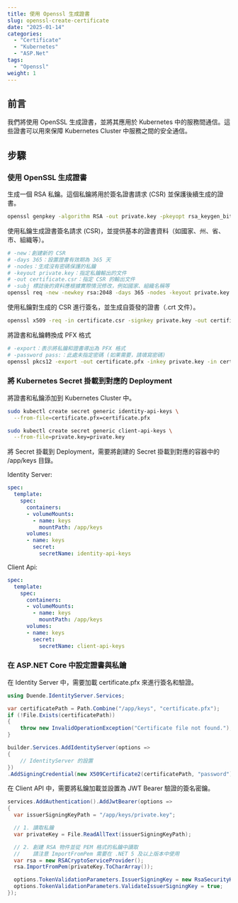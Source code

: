 ```yaml
---
title: 使用 Openssl 生成證書
slug: openssl-create-certificate
date: "2025-01-14"
categories:
  - "Certificate"
  - "Kubernetes"
  - "ASP.Net"
tags:
  - "Openssl"
weight: 1
---
```


## 前言

我們將使用 OpenSSL 生成證書，並將其應用於 Kubernetes 中的服務間通信。這些證書可以用來保障 Kubernetes Cluster 中服務之間的安全通信。

## 步驟

### 使用 OpenSSL 生成證書

生成一個 RSA 私鑰。這個私鑰將用於簽名證書請求 (CSR) 並保護後續生成的證書。

```bash
openssl genpkey -algorithm RSA -out private.key -pkeyopt rsa_keygen_bits:2048
```

使用私鑰生成證書簽名請求 (CSR)，並提供基本的證書資料（如國家、州、省、市、組織等）。

```bash
# -new：創建新的 CSR
# -days 365：設置證書有效期為 365 天
# -nodes：生成沒有密碼保護的私鑰
# -keyout private.key：指定私鑰輸出的文件
# -out certificate.csr：指定 CSR 的輸出文件
# -subj 標誌後的資料應根據實際情況修改，例如國家、組織名稱等
openssl req -new -newkey rsa:2048 -days 365 -nodes -keyout private.key -out certificate.csr -subj "/C=TW/ST=ST/L=L Angeles/O=O/OU=OU/CN=CN"
```

使用私鑰對生成的 CSR 進行簽名，並生成自簽發的證書（.crt 文件）。

```bash
openssl x509 -req -in certificate.csr -signkey private.key -out certificate.crt
```

將證書和私鑰轉換成 PFX 格式

```bash
# -export：表示將私鑰和證書導出為 PFX 格式
# -password pass:：此處未指定密碼 (如果需要，請填寫密碼)
openssl pkcs12 -export -out certificate.pfx -inkey private.key -in certificate.crt -password pass:
```

### 將 Kubernetes Secret 掛載到對應的 Deployment

將證書和私鑰添加到 Kubernetes Cluster 中。

```bash
sudo kubectl create secret generic identity-api-keys \
  --from-file=certificate.pfx=certificate.pfx

sudo kubectl create secret generic client-api-keys \
  --from-file=private.key=private.key
```

將 Secret 掛載到 Deployment，需要將創建的 Secret 掛載到對應的容器中的 /app/keys 目錄。</br>

Identity Server:

```yaml
spec:
  template:
    spec:
      containers:
      - volumeMounts:
        - name: keys
          mountPath: /app/keys
      volumes:
      - name: keys
        secret:
          secretName: identity-api-keys
```

Client Api:

```yaml
spec:
  template:
    spec:
      containers:
      - volumeMounts:
        - name: keys
          mountPath: /app/keys
      volumes:
      - name: keys
        secret:
          secretName: client-api-keys
```

### 在 ASP.NET Core 中設定證書與私鑰

在 Identity Server 中，需要加載 certificate.pfx 來進行簽名和驗證。

```csharp
using Duende.IdentityServer.Services;

var certificatePath = Path.Combine("/app/keys", "certificate.pfx");
if (!File.Exists(certificatePath))
{
    throw new InvalidOperationException("Certificate file not found.");
}

builder.Services.AddIdentityServer(options =>
{
    // IdentityServer 的設置
})
.AddSigningCredential(new X509Certificate2(certificatePath, "password")); // 如果需要密碼的話
```

在 Client API 中，需要將私鑰加載並設置為 JWT Bearer 驗證的簽名密鑰。

```csharp
services.AddAuthentication().AddJwtBearer(options =>
{
  var issuerSigningKeyPath = "/app/keys/private.key";

  // 1. 讀取私鑰
  var privateKey = File.ReadAllText(issuerSigningKeyPath);

  // 2. 創建 RSA 物件並從 PEM 格式的私鑰中讀取
  //    請注意 ImportFromPem 需要在 .NET 5 及以上版本中使用
  var rsa = new RSACryptoServiceProvider();
  rsa.ImportFromPem(privateKey.ToCharArray());

  options.TokenValidationParameters.IssuerSigningKey = new RsaSecurityKey(rsa);
  options.TokenValidationParameters.ValidateIssuerSigningKey = true;
});
```